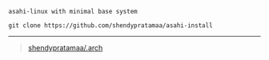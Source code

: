 `asahi-linux with minimal base system`

```install
git clone https://github.com/shendypratamaa/asahi-install
```

<hr>

> [shendypratamaa/.arch](https://github.com/shendypratamaa/.arch)
